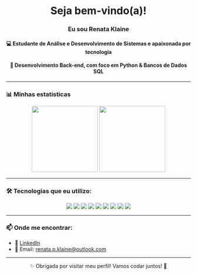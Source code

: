 <h1 align="center">Seja bem-vindo(a)!</h1>
<h3 align="center">Eu sou Renata Klaine</h3>

<h4 align="center"> 💻 Estudante de Análise e Desenvolvimento de Sistemas e apaixonada por tecnologia</h4>
<h4 align="center"> 🎯 Desenvolvimento Back-end, com foco em Python & Bancos de Dados SQL </h4>

---

### 📊 Minhas estatísticas

<div align="center">
  <img height="180em" src="https://github-readme-stats.vercel.app/api?username=DevRenataKlaine&show_icons=true&theme=github_dark&include_all_commits=true&count_private=true"/>
  <img height="180em" src="https://github-readme-stats.vercel.app/api/top-langs/?username=DevRenataKlaine&layout=compact&langs_count=7&theme=github_dark"/>
</div>

---

### 🛠️ Tecnologias que eu utilizo:

<div align="center">
  <img src="https://img.shields.io/badge/Python-3776AB?style=flat&logo=python&logoColor=white"/>
  <img src="https://img.shields.io/badge/PyCharm-000000?style=flat&logo=pycharm&logoColor=white"/>
  <img src="https://img.shields.io/badge/Pytest-0A9EDC?style=flat&logo=pytest&logoColor=white"/>
  <img src="https://img.shields.io/badge/MySQL-4479A1?style=flat&logo=mysql&logoColor=white"/>
  <img src="https://img.shields.io/badge/GitHub-181717?style=flat&logo=github"/>
  <img src="https://img.shields.io/badge/FastAPI-009688?style=flat&logo=fastapi&logoColor=white"/>
  <img src="https://img.shields.io/badge/Visual_Studio_Code-007ACC?style=flat&logo=visual-studio-code&logoColor=white"/>
  <img src="https://img.shields.io/badge/PowerShell-5391FE?style=flat&logo=powershell&logoColor=white"/>
  <img src="https://img.shields.io/badge/HTML5-E34F26?style=flat&logo=html5&logoColor=white"/>
  
</div>

---

### 📫 Onde me encontrar:

- 💼 [LinkedIn](https://www.linkedin.com/in/renata-klaine/)
- 📧 Email: renata.p.klaine@outlook.com

---

<p align="center">✨ Obrigada por visitar meu perfil! Vamos codar juntos! 🚀</p>
